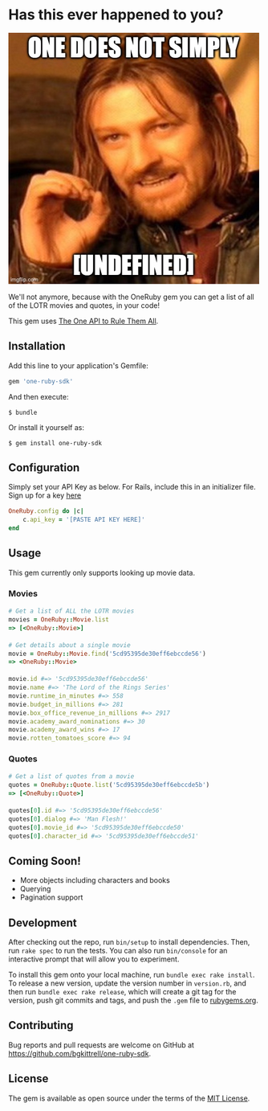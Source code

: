 # Has this ever happened to you?

![One does not simply](https://github.com/bgkittrell/one-ruby-sdk/blob/main/undefined.jpg?raw=true)

We'll not anymore, because with the OneRuby gem you can get a list of all of the LOTR movies and quotes, in your code!

This gem uses [The One API to Rule Them All](https://the-one-api.dev).

## Installation

Add this line to your application's Gemfile:

```ruby
gem 'one-ruby-sdk'
```

And then execute:

    $ bundle

Or install it yourself as:

    $ gem install one-ruby-sdk

## Configuration

Simply set your API Key as below. For Rails, include this in an initializer file. Sign up for a key [here](https://the-one-api.dev/sign-up)

```ruby
OneRuby.config do |c|
    c.api_key = '[PASTE API KEY HERE]'
end
```

## Usage

This gem currently only supports looking up movie data.

### Movies

```ruby
# Get a list of ALL the LOTR movies
movies = OneRuby::Movie.list
=> [<OneRuby::Movie>]

# Get details about a single movie
movie = OneRuby::Movie.find('5cd95395de30eff6ebccde56')
=> <OneRuby::Movie>

movie.id #=> '5cd95395de30eff6ebccde56'
movie.name #=> 'The Lord of the Rings Series'
movie.runtime_in_minutes #=> 558
movie.budget_in_millions #=> 281
movie.box_office_revenue_in_millions #=> 2917
movie.academy_award_nominations #=> 30
movie.academy_award_wins #=> 17
movie.rotten_tomatoes_score #=> 94
```

### Quotes

```ruby
# Get a list of quotes from a movie
quotes = OneRuby::Quote.list('5cd95395de30eff6ebccde5b')
=> [<OneRuby::Quote>]

quotes[0].id #=> '5cd95395de30eff6ebccde56'
quotes[0].dialog #=> 'Man Flesh!'
quotes[0].movie_id #=> '5cd95395de30eff6ebccde50'
quotes[0].character_id #=> '5cd95395de30eff6ebccde51'
```

## Coming Soon!

- More objects including characters and books
- Querying
- Pagination support

## Development

After checking out the repo, run `bin/setup` to install dependencies. Then, run `rake spec` to run the tests. You can also run `bin/console` for an interactive prompt that will allow you to experiment.

To install this gem onto your local machine, run `bundle exec rake install`. To release a new version, update the version number in `version.rb`, and then run `bundle exec rake release`, which will create a git tag for the version, push git commits and tags, and push the `.gem` file to [rubygems.org](https://rubygems.org).

## Contributing

Bug reports and pull requests are welcome on GitHub at https://github.com/bgkittrell/one-ruby-sdk.

## License

The gem is available as open source under the terms of the [MIT License](https://opensource.org/licenses/MIT).
